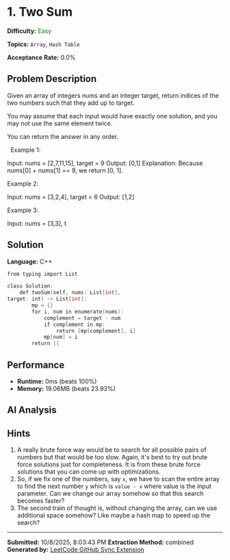 # 1. Two Sum

**Difficulty:** <span style="color:green">Easy</span>

**Topics:** `Array`, `Hash Table`

**Acceptance Rate:** 0.0%

## Problem Description

Given an array of integers nums and an integer target, return indices of the two numbers such that they add up to target.

You may assume that each input would have exactly one solution, and you may not use the same element twice.

You can return the answer in any order.

 
Example 1:

Input: nums = [2,7,11,15], target = 9
Output: [0,1]
Explanation: Because nums[0] + nums[1] == 9, we return [0, 1].


Example 2:

Input: nums = [3,2,4], target = 6
Output: [1,2]


Example 3:

Input: nums = [3,3], t

## Solution

**Language:** C++

```cpp
from typing import List

class Solution:
    def twoSum(self, nums: List[int], 
target: int) -> List[int]:
        mp = {}
        for i, num in enumerate(nums):
            complement = target - num
            if complement in mp:
                return [mp[complement], i]
            mp[num] = i
        return []


```

## Performance

- **Runtime:** 0ms (beats 100%)
- **Memory:** 19.06MB (beats 23.93%)

## AI Analysis

## Hints

1. A really brute force way would be to search for all possible pairs of numbers but that would be too slow. Again, it's best to try out brute force solutions just for completeness. It is from these brute force solutions that you can come up with optimizations.
2. So, if we fix one of the numbers, say <code>x</code>, we have to scan the entire array to find the next number <code>y</code> which is <code>value - x</code> where value is the input parameter. Can we change our array somehow so that this search becomes faster?
3. The second train of thought is, without changing the array, can we use additional space somehow? Like maybe a hash map to speed up the search?

---

**Submitted:** 10/8/2025, 8:03:43 PM
**Extraction Method:** combined
**Generated by:** [LeetCode GitHub Sync Extension](https://github.com/your-username/leetcode-github-sync)

